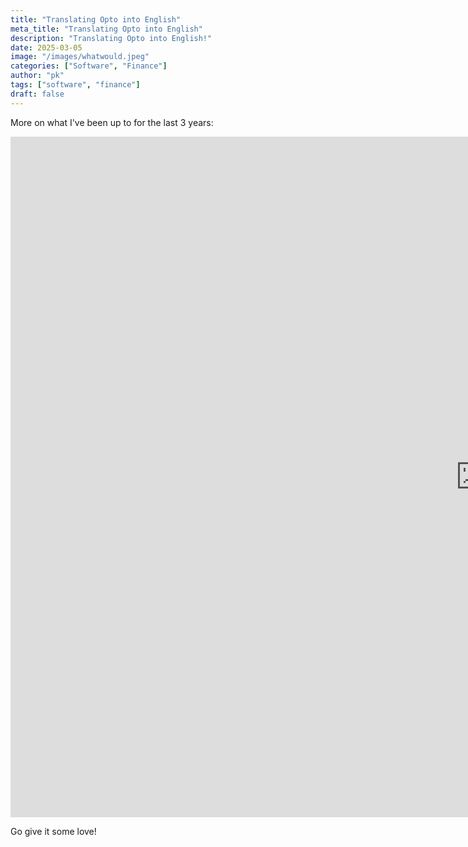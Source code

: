 ```yaml
---
title: "Translating Opto into English"
meta_title: "Translating Opto into English"
description: "Translating Opto into English!"
date: 2025-03-05
image: "/images/whatwould.jpeg"
categories: ["Software", "Finance"]
author: "pk"
tags: ["software", "finance"]
draft: false
---
```


More on what I've been up to for the last 3 years:

<iframe src="https://thesis.optoinvest.com/posts/opto-for-engineers/" height="1089" width="1504" frameborder="0" allowfullscreen="" title="Embedded post"></iframe>


Go give it some love!
